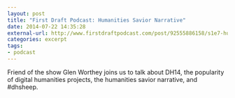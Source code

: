 ```yaml
---
layout: post
title: "First Draft Podcast: Humanities Savior Narrative"
date: 2014-07-22 14:35:28
external-url: http://www.firstdraftpodcast.com/post/92555886158/s1e7-humanities-savior-narrative-glen-worthey
categories: excerpt
tags: 
- podcast
---
```


Friend of the show Glen Worthey joins us to talk about DH14, the popularity of digital humanities projects, the humanities savior narrative, and ‪#‎dhsheep‬.
